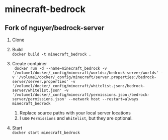 # minecraft-bedrock

## Fork of nguyer/bedrock-server

1. Clone
  
2. Build  
     `docker build -t minecraft_bedrock .`
  
3. Create container  
     ` docker run -d --name=minecraft_bedrock -v '/volume1/docker/_config/minecraft/worlds:/bedrock-server/worlds' -v '/volume1/docker/_config/minecraft/server.properties:/bedrock-server/server.properties' -v '/volume1/docker/_config/minecraft/whitelist.json:/bedrock-server/whitelist.json' -v '/volume1/docker/_config/minecraft/permissions.json:/bedrock-server/permissions.json' --network host --restart=always minecraft_bedrock`  
       
     1. Replace source paths with your local server locations
     2. I use `Permissions` and `Whitelist`, but they are optional.
  
4. Start  
  `docker start minecraft_bedrock`